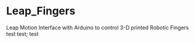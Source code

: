 # Leap_Fingers
Leap Motion Interface with Arduino to control 3-D printed Robotic Fingers
test
test;
test
